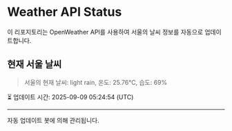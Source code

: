 
# Weather API Status

이 리포지토리는 OpenWeather API를 사용하여 서울의 날씨 정보를 자동으로 업데이트합니다.

## 현재 서울 날씨
> 서울의 현재 날씨: light rain, 온도: 25.76°C, 습도: 69%

⏳ 업데이트 시간: 2025-09-09 05:24:54 (UTC)

---
자동 업데이트 봇에 의해 관리됩니다.
